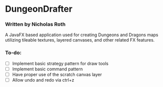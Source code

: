 # DungeonDrafter
### Written by Nicholas Roth

A JavaFX based application used for creating Dungeons and Dragons maps utilizing tileable textures, layered canvases, and other related FX features.

### To-do:
- [ ] Implement basic strategy pattern for draw tools
- [ ] Implement basic command pattern
- [ ] Have proper use of the scratch canvas layer
- [ ] Allow undo and redo via ctrl+z